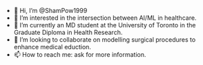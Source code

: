 - 👋 Hi, I’m @ShamPow1999
- 👀 I’m interested in the intersection between AI/ML in healthcare.
- 🌱 I’m currently an MD student at the University of Toronto in the Graduate Diploma in Health Research.
- 💞️ I’m looking to collaborate on modelling surgical procedures to enhance medical eduction. 
- 📫 How to reach me: ask for more information. 

<!---
ShamPow1999/ShamPow1999 is a ✨ special ✨ repository because its `README.md` (this file) appears on your GitHub profile.
You can click the Preview link to take a look at your changes.
--->
